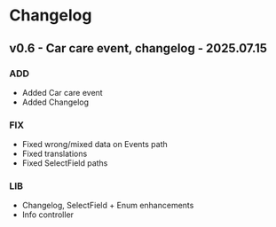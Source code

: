 # Changelog

## v0.6 - Car care event, changelog - 2025.07.15

### ADD
- Added Car care event
- Added Changelog

### FIX
- Fixed wrong/mixed data on Events path
- Fixed translations
- Fixed SelectField paths

### LIB
- Changelog, SelectField + Enum enhancements
- Info controller


